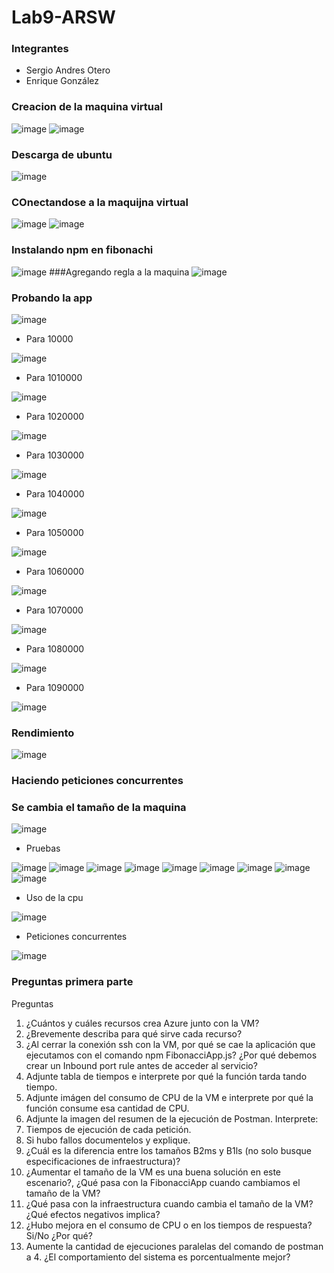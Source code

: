 # Lab9-ARSW
### Integrantes
- Sergio Andres Otero
- Enrique González

### Creacion de la maquina virtual
![image](https://user-images.githubusercontent.com/98104282/200717375-fff3a6e8-4cc0-41df-971a-22a09f46529e.png)
![image](https://user-images.githubusercontent.com/98104282/200717704-5baa5f2a-1e9b-420d-a19d-99f2e3144154.png)
### Descarga de ubuntu
![image](https://user-images.githubusercontent.com/98104282/200926819-58394368-6264-4e59-a830-700cf10812d1.png)
### COnectandose a la maquijna virtual
![image](https://user-images.githubusercontent.com/98104282/200929668-0b2bedb0-ab0d-434e-a395-6b7984450ee7.png)
![image](https://user-images.githubusercontent.com/98104282/200929748-083a10f6-a7ac-4f2f-9238-b7268e07792f.png)
### Instalando npm en fibonachi
![image](https://user-images.githubusercontent.com/98104282/200941200-4e95bf55-f7f7-4422-8c33-b74834efe72e.png)
###Agregando regla a la maquina
![image](https://user-images.githubusercontent.com/98104282/200943798-5b5a97b5-b7a6-404d-bd47-173d62d05cbd.png)
### Probando la app
![image](https://user-images.githubusercontent.com/98104282/200944311-8d15e99f-00b6-4f76-9f2a-2fbd89d4bc73.png)
- Para 10000


![image](https://user-images.githubusercontent.com/98104282/200944847-e8324b22-be97-4936-8124-6aad02e0a2e6.png)
- Para 1010000


![image](https://user-images.githubusercontent.com/98104282/200945009-787d7ed1-199f-4fd4-9396-e09a146c0576.png)
- Para 1020000


![image](https://user-images.githubusercontent.com/98104282/200945301-96088c0e-71bf-474b-b9bc-fa65475a4c5f.png)
- Para 1030000


![image](https://user-images.githubusercontent.com/98104282/200945687-049cb48d-6b57-45e9-9b96-821b7537a113.png)
- Para 1040000


![image](https://user-images.githubusercontent.com/98104282/200946006-3e8cd592-ca19-46b0-83ff-8f5f86ba3c0f.png)
- Para 1050000


![image](https://cdn.discordapp.com/attachments/898369871912534016/1040015587587395694/image.png)
- Para 1060000


![image](https://cdn.discordapp.com/attachments/898369871912534016/1040015259806740550/image.png)
- Para 1070000


![image](https://cdn.discordapp.com/attachments/898369871912534016/1040014793848934500/image.png)
- Para 1080000


![image](https://cdn.discordapp.com/attachments/898369871912534016/1040014614651482143/image.png)
- Para 1090000


![image](https://cdn.discordapp.com/attachments/898369871912534016/1040014416554500207/image.png)
### Rendimiento
![image](https://user-images.githubusercontent.com/98104282/200948099-a862e383-46a5-4fd5-83d9-3fb17d83b777.png)
### Haciendo peticiones concurrentes 

### Se cambia el tamaño de la maquina
![image](https://user-images.githubusercontent.com/98104282/200953165-4c931b0c-9f04-45f0-b510-53ea2a628b21.png)
- Pruebas


![image](https://user-images.githubusercontent.com/98104282/200954724-944a2683-01ff-4c53-ad58-9ec1901a37bf.png)
![image](https://user-images.githubusercontent.com/98104282/200954751-b98ea237-5c5e-4610-9a07-837c888cd301.png)
![image](https://user-images.githubusercontent.com/98104282/200954795-86cafb3a-c288-4827-8fa6-878ec07bbd8f.png)
![image](https://user-images.githubusercontent.com/98104282/200954893-ef69d4b2-2c80-4bca-bc8b-b1954cbe2549.png)
![image](https://user-images.githubusercontent.com/98104282/200954996-c8a23fa4-3907-4a6a-b18d-ac1c78e087dd.png)
![image](https://user-images.githubusercontent.com/98104282/200955152-bcef666a-dfb9-447c-86d0-e94153170341.png)
![image](https://user-images.githubusercontent.com/98104282/200955269-ea175b94-fa51-4167-860c-af19c0a317f4.png)
![image](https://user-images.githubusercontent.com/98104282/200955377-1e865452-3790-4890-8546-30f5ebe321ff.png)
![image](https://user-images.githubusercontent.com/98104282/200955475-eecf9fd1-cf4d-44df-9da8-8354a6870f01.png)
- Uso de la cpu


![image](https://user-images.githubusercontent.com/98104282/200955609-67cf3ab5-1161-4fe4-adc9-2b270cc6b7a0.png)
- Peticiones concurrentes


![image](https://user-images.githubusercontent.com/98104282/200956683-c5629893-0f9b-4eba-b7ea-580da8ec438e.png)

### Preguntas primera parte
Preguntas

1. ¿Cuántos y cuáles recursos crea Azure junto con la VM?
2. ¿Brevemente describa para qué sirve cada recurso?
3. ¿Al cerrar la conexión ssh con la VM, por qué se cae la aplicación que ejecutamos con el comando npm FibonacciApp.js? ¿Por qué debemos crear un Inbound port rule antes de acceder al servicio?
4. Adjunte tabla de tiempos e interprete por qué la función tarda tando tiempo.
5. Adjunte imágen del consumo de CPU de la VM e interprete por qué la función consume esa cantidad de CPU.
6. Adjunte la imagen del resumen de la ejecución de Postman. Interprete:
7. Tiempos de ejecución de cada petición.
8. Si hubo fallos documentelos y explique.
9. ¿Cuál es la diferencia entre los tamaños B2ms y B1ls (no solo busque especificaciones de infraestructura)?
10. ¿Aumentar el tamaño de la VM es una buena solución en este escenario?, ¿Qué pasa con la FibonacciApp cuando cambiamos el tamaño de la VM?
11. ¿Qué pasa con la infraestructura cuando cambia el tamaño de la VM? ¿Qué efectos negativos implica?
12. ¿Hubo mejora en el consumo de CPU o en los tiempos de respuesta? Si/No ¿Por qué?
13. Aumente la cantidad de ejecuciones paralelas del comando de postman a 4. ¿El comportamiento del sistema es porcentualmente mejor?









